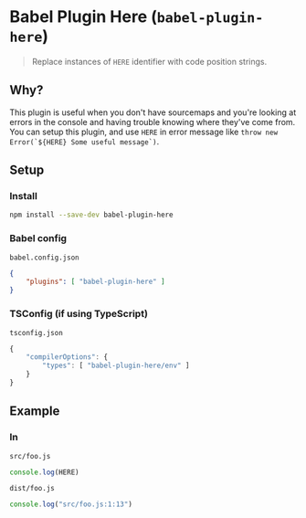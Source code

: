 # Babel Plugin Here (`babel-plugin-here`)
> Replace instances of `HERE` identifier with code position strings.

## Why?
This plugin is useful when you don't have sourcemaps and you're looking at errors in the console and having trouble knowing where they've come from. You can setup this plugin, and use `HERE` in error message like ``throw new Error(`${HERE} Some useful message`)``.

## Setup
### Install

```sh
npm install --save-dev babel-plugin-here
```

### Babel config

`babel.config.json`

```json
{
	"plugins": [ "babel-plugin-here" ]
}
```

### TSConfig (if using TypeScript)

`tsconfig.json`
```ts
{
	"compilerOptions": {
		"types": [ "babel-plugin-here/env" ]
	}
}
```

## Example
### In
`src/foo.js`

```js
console.log(HERE)
```

`dist/foo.js`

```js
console.log("src/foo.js:1:13")
```
